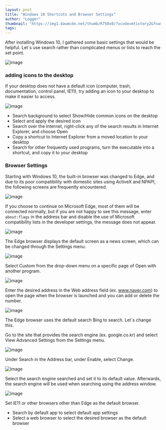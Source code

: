 ```yaml
---
layout: post
title: "Windows 10 Shortcuts and Browser Settings"
author: "Logger"
thumbnail: "https://img1.daumcdn.net/thumb/R750x0/?scode=mtistory2&fname=https%3A%2F%2Ft1.daumcdn.net%2Fcfile%2Ftistory%2F271C8945569287BB35"
tags: 
---
```



After installing Windows 10, I gathered some basic settings that would be helpful. Let`s use search rather than complicated menus or lists to reach the set point.

![image](https://t1.daumcdn.net/cfile/tistory/271C8945569287BB35)

### adding icons to the desktop

If your desktop does not have a default icon (computer, trash, documentation, control panel, IE11), try adding an icon to your desktop to make it easier to access.

![image](https://t1.daumcdn.net/cfile/tistory/224615415692E6730E)

- Search background to select Show/Hide common icons on the desktop
- Select and apply the desired icon
- Search over the Internet, right-click any of the search results in Internet Explorer, and choose Open
- Copy a shortcut to Internet Explorer from a moved location to your desktop
- Search for other frequently used programs, turn the executable into a shortcut, and copy it to your desktop

### Browser Settings

Starting with Windows 10, the built-in browser was changed to Edge, and due to its poor compatibility with domestic sites using ActiveX and NPAPI, the following screens are frequently encountered.

![image](https://t1.daumcdn.net/cfile/tistory/251636445692F3C016)

If you choose to continue on Microsoft Edge, most of them will be connected normally, but if you are not happy to see this message, enter `about:flags` in the address bar and disable the use of Microsoft compatibility lists in the developer settings, the message does not appear.

![image](https://t1.daumcdn.net/cfile/tistory/253F90355692FC952B)

The Edge browser displays the default screen as a news screen, which can be changed through the Settings menu.

![image](https://t1.daumcdn.net/cfile/tistory/252E3844569306602B)

Select Custom from the drop-down menu on a specific page of Open with another program.

![image](https://t1.daumcdn.net/cfile/tistory/2450F33E5693084707)

Enter the desired address in the Web address field (ex. www.naver.com) to open the page when the browser is launched and you can add or delete the number.

![image](https://t1.daumcdn.net/cfile/tistory/2513EE3E5693098008)

The Edge browser uses the default search Bing to search. Let`s change this.

Go to the site that provides the search engine (ex. google.co.kr) and select View Advanced Settings from the Settings menu.

![image](https://t1.daumcdn.net/cfile/tistory/226FE84656930FC70C)

Under Search in the Address bar, under Enable, select Change.

![image](https://t1.daumcdn.net/cfile/tistory/235A303A5693105025)

Select the search engine searched and set it to its default value. Afterwards, the search engine will be used when searching using the address window.

![image](https://t1.daumcdn.net/cfile/tistory/27743C3A5693115835)

Set IE11 or other browsers other than Edge as the default browser.

- Search by default app to select default app settings
- Select a web browser to select the desired browser as the default browser